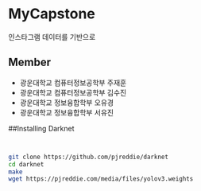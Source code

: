 # MyCapstone
 인스타그램 데이터를 기반으로

## Member 
- 광운대학교 컴퓨터정보공학부 주재훈 
- 광운대학교 컴퓨터정보공학부 김수진
- 광운대학교 정보융합학부 오유경
- 광운대학교 정보융합학부 서유진




##Installing Darknet

```bash


git clone https://github.com/pjreddie/darknet
cd darknet
make
wget https://pjreddie.com/media/files/yolov3.weights

```
